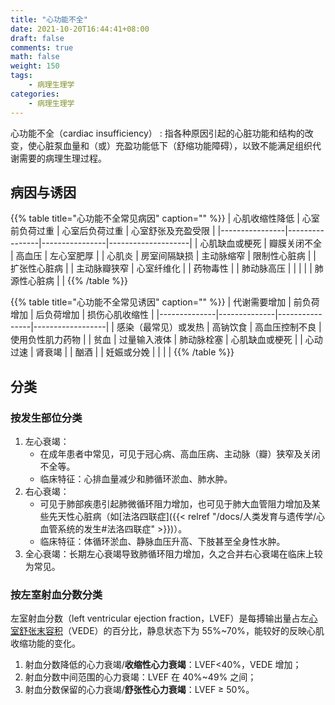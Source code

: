 ```yaml
---
title: "心功能不全"
date: 2021-10-20T16:44:41+08:00
draft: false
comments: true
math: false
weight: 150
tags:
    - 病理生理学
categories:
    - 病理生理学
---
```


心功能不全（cardiac insufficiency）
: 指各种原因引起的心脏功能和结构的改变，使心脏泵血量和（或）充盈功能低下（舒缩功能障碍），以致不能满足组织代谢需要的病理生理过程。

<!--more-->

## 病因与诱因

{{% table title="心功能不全常见病因" caption="" %}}
| 心肌收缩性降低 | 心室前负荷过重 | 心室后负荷过重 | 心室舒张及充盈受限 |
|----------------|----------------|----------------|--------------------|
| 心肌缺血或梗死 | 瓣膜关闭不全   | 高血压         | 左心室肥厚         |
| 心肌炎         | 房室间隔缺损   | 主动脉缩窄     | 限制性心脏病       |
| 扩张性心脏病   |                | 主动脉瓣狭窄   | 心室纤维化         |
| 药物毒性       |                | 肺动脉高压     |                    |
|                |                | 肺源性心脏病   |                    |
{{% /table %}}

{{% table title="心功能不全常见诱因" caption="" %}}
| 代谢需要增加 | 前负荷增加   | 后负荷增加     | 损伤心肌收缩性   |
|--------------|--------------|----------------|------------------|
| 感染（最常见）或发热   | 高钠饮食     | 高血压控制不良 | 使用负性肌力药物 |
| 贫血         | 过量输入液体 | 肺动脉栓塞     | 心肌缺血或梗死   |
| 心动过速     | 肾衰竭       |                | 酗酒             |
| 妊娠或分娩   |              |                |                  |
{{% /table %}}

## 分类

### 按发生部位分类

1. 左心衰竭：
    - 在成年患者中常见，可见于冠心病、高血压病、主动脉（瓣）狭窄及关闭不全等。
    - 临床特征：心排血量减少和肺循环淤血、肺水肿。
2. 右心衰竭：
    - 可见于肺部疾患引起肺微循环阻力增加，也可见于肺大血管阻力增加及某些先天性心脏病（如[法洛四联症]({{< relref "/docs/人类发育与遗传学/心血管系统的发生#法洛四联症" >}})）。
    - 临床特征：体循环淤血、静脉血压升高、下肢甚至全身性水肿。
3. 全心衰竭：长期左心衰竭导致肺循环阻力增加，久之合并右心衰竭在临床上较为常见。

### 按左室射血分数分类

左室射血分数（left ventricular ejection fraction，LVEF）是每搏输出量占左<ins>心室舒张末容积</ins>（VEDE）的百分比，静息状态下为 55%\~70%，能较好的反映心肌收缩功能的变化。

1. 射血分数降低的心力衰竭/**收缩性心力衰竭**：LVEF<40%，VEDE 增加；
2. 射血分数中间范围的心力衰竭：LVEF 在 40%\~49% 之间；
3. 射血分数保留的心力衰竭/**舒张性心力衰竭**：LVEF ≥ 50%。
